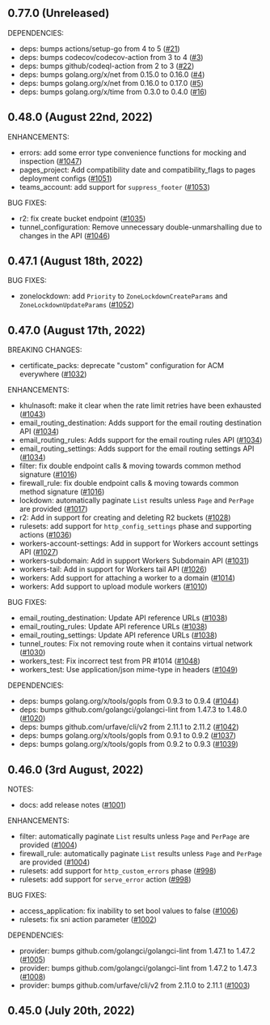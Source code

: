 ## 0.77.0 (Unreleased)

DEPENDENCIES:

* deps: bumps actions/setup-go from 4 to 5 ([#21](https://github.com/khulnasoft-lab/khulnasoft-go/issues/21))
* deps: bumps codecov/codecov-action from 3 to 4 ([#3](https://github.com/khulnasoft-lab/khulnasoft-go/issues/3))
* deps: bumps github/codeql-action from 2 to 3 ([#22](https://github.com/khulnasoft-lab/khulnasoft-go/issues/22))
* deps: bumps golang.org/x/net from 0.15.0 to 0.16.0 ([#4](https://github.com/khulnasoft-lab/khulnasoft-go/issues/4))
* deps: bumps golang.org/x/net from 0.16.0 to 0.17.0 ([#5](https://github.com/khulnasoft-lab/khulnasoft-go/issues/5))
* deps: bumps golang.org/x/time from 0.3.0 to 0.4.0 ([#16](https://github.com/khulnasoft-lab/khulnasoft-go/issues/16))

## 0.48.0 (August 22nd, 2022)

ENHANCEMENTS:

* errors: add some error type convenience functions for mocking and inspection ([#1047](https://github.com/khulnasoft-lab/khulnasoft-go/issues/1047))
* pages_project: Add compatibility date and compatibility_flags to pages deployment configs ([#1051](https://github.com/khulnasoft-lab/khulnasoft-go/issues/1051))
* teams_account: add support for `suppress_footer` ([#1053](https://github.com/khulnasoft-lab/khulnasoft-go/issues/1053))

BUG FIXES:

* r2: fix create bucket endpoint ([#1035](https://github.com/khulnasoft-lab/khulnasoft-go/issues/1035))
* tunnel_configuration: Remove unnecessary double-unmarshalling due to changes in the API ([#1046](https://github.com/khulnasoft-lab/khulnasoft-go/issues/1046))

## 0.47.1 (August 18th, 2022)

BUG FIXES:

* zonelockdown: add `Priority` to `ZoneLockdownCreateParams` and `ZoneLockdownUpdateParams` ([#1052](https://github.com/khulnasoft-lab/khulnasoft-go/issues/1052))

## 0.47.0 (August 17th, 2022)

BREAKING CHANGES:

* certificate_packs: deprecate "custom" configuration for ACM everywhere ([#1032](https://github.com/khulnasoft-lab/khulnasoft-go/issues/1032))

ENHANCEMENTS:

* khulnasoft: make it clear when the rate limit retries have been exhausted ([#1043](https://github.com/khulnasoft-lab/khulnasoft-go/issues/1043))
* email_routing_destination: Adds support for the email routing destination API ([#1034](https://github.com/khulnasoft-lab/khulnasoft-go/issues/1034))
* email_routing_rules: Adds support for the email routing rules API ([#1034](https://github.com/khulnasoft-lab/khulnasoft-go/issues/1034))
* email_routing_settings: Adds support for the email routing settings API ([#1034](https://github.com/khulnasoft-lab/khulnasoft-go/issues/1034))
* filter: fix double endpoint calls & moving towards common method signature ([#1016](https://github.com/khulnasoft-lab/khulnasoft-go/issues/1016))
* firewall_rule: fix double endpoint calls & moving towards common method signature ([#1016](https://github.com/khulnasoft-lab/khulnasoft-go/issues/1016))
* lockdown: automatically paginate `List` results unless `Page` and `PerPage` are provided ([#1017](https://github.com/khulnasoft-lab/khulnasoft-go/issues/1017))
* r2: Add in support for creating and deleting R2 buckets ([#1028](https://github.com/khulnasoft-lab/khulnasoft-go/issues/1028))
* rulesets: add support for `http_config_settings` phase and supporting actions ([#1036](https://github.com/khulnasoft-lab/khulnasoft-go/issues/1036))
* workers-account-settings: Add in support for Workers account settings API ([#1027](https://github.com/khulnasoft-lab/khulnasoft-go/issues/1027))
* workers-subdomain: Add in support Workers Subdomain API ([#1031](https://github.com/khulnasoft-lab/khulnasoft-go/issues/1031))
* workers-tail: Add in support for Workers tail API ([#1026](https://github.com/khulnasoft-lab/khulnasoft-go/issues/1026))
* workers: Add support for attaching a worker to a domain ([#1014](https://github.com/khulnasoft-lab/khulnasoft-go/issues/1014))
* workers: Add support to upload module workers ([#1010](https://github.com/khulnasoft-lab/khulnasoft-go/issues/1010))

BUG FIXES:

* email_routing_destination: Update API reference URLs ([#1038](https://github.com/khulnasoft-lab/khulnasoft-go/issues/1038))
* email_routing_rules: Update API reference URLs ([#1038](https://github.com/khulnasoft-lab/khulnasoft-go/issues/1038))
* email_routing_settings: Update API reference URLs ([#1038](https://github.com/khulnasoft-lab/khulnasoft-go/issues/1038))
* tunnel_routes: Fix not removing route when it contains virtual network ([#1030](https://github.com/khulnasoft-lab/khulnasoft-go/issues/1030))
* workers_test: Fix incorrect test from PR #1014 ([#1048](https://github.com/khulnasoft-lab/khulnasoft-go/issues/1048))
* workers_test: Use application/json mime-type in headers ([#1049](https://github.com/khulnasoft-lab/khulnasoft-go/issues/1049))

DEPENDENCIES:

* deps: bumps golang.org/x/tools/gopls from 0.9.3 to 0.9.4 ([#1044](https://github.com/khulnasoft-lab/khulnasoft-go/issues/1044))
* deps: bumps github.com/golangci/golangci-lint from 1.47.3 to 1.48.0 ([#1020](https://github.com/khulnasoft-lab/khulnasoft-go/issues/1020))
* deps: bumps github.com/urfave/cli/v2 from 2.11.1 to 2.11.2 ([#1042](https://github.com/khulnasoft-lab/khulnasoft-go/issues/1042))
* deps: bumps golang.org/x/tools/gopls from 0.9.1 to 0.9.2 ([#1037](https://github.com/khulnasoft-lab/khulnasoft-go/issues/1037))
* deps: bumps golang.org/x/tools/gopls from 0.9.2 to 0.9.3 ([#1039](https://github.com/khulnasoft-lab/khulnasoft-go/issues/1039))

## 0.46.0 (3rd August, 2022)

NOTES:

* docs: add release notes ([#1001](https://github.com/khulnasoft-lab/khulnasoft-go/issues/1001))

ENHANCEMENTS:

* filter: automatically paginate `List` results unless `Page` and `PerPage` are provided ([#1004](https://github.com/khulnasoft-lab/khulnasoft-go/issues/1004))
* firewall_rule: automatically paginate `List` results unless `Page` and `PerPage` are provided ([#1004](https://github.com/khulnasoft-lab/khulnasoft-go/issues/1004))
* rulesets: add support for `http_custom_errors` phase ([#998](https://github.com/khulnasoft-lab/khulnasoft-go/issues/998))
* rulesets: add support for `serve_error` action ([#998](https://github.com/khulnasoft-lab/khulnasoft-go/issues/998))

BUG FIXES:

* access_application: fix inability to set bool values to false ([#1006](https://github.com/khulnasoft-lab/khulnasoft-go/issues/1006))
* rulesets: fix sni action parameter ([#1002](https://github.com/khulnasoft-lab/khulnasoft-go/issues/1002))

DEPENDENCIES:

* provider: bumps github.com/golangci/golangci-lint from 1.47.1 to 1.47.2 ([#1005](https://github.com/khulnasoft-lab/khulnasoft-go/issues/1005))
* provider: bumps github.com/golangci/golangci-lint from 1.47.2 to 1.47.3 ([#1008](https://github.com/khulnasoft-lab/khulnasoft-go/issues/1008))
* provider: bumps github.com/urfave/cli/v2 from 2.11.0 to 2.11.1 ([#1003](https://github.com/khulnasoft-lab/khulnasoft-go/issues/1003))

## 0.45.0 (July 20th, 2022)
